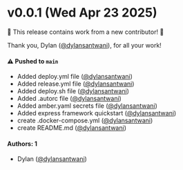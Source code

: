 # v0.0.1 (Wed Apr 23 2025)

:tada: This release contains work from a new contributor! :tada:

Thank you, Dylan ([@dylansantwani](https://github.com/dylansantwani)), for all your work!

#### ⚠️ Pushed to `main`

- Added deploy.yml file ([@dylansantwani](https://github.com/dylansantwani))
- Added release.yml file ([@dylansantwani](https://github.com/dylansantwani))
- Added deploy.sh file ([@dylansantwani](https://github.com/dylansantwani))
- Added .autorc file ([@dylansantwani](https://github.com/dylansantwani))
- Added amber.yaml secrets file ([@dylansantwani](https://github.com/dylansantwani))
- Added express framework quickstart ([@dylansantwani](https://github.com/dylansantwani))
- create .docker-compose.yml ([@dylansantwani](https://github.com/dylansantwani))
- create README.md ([@dylansantwani](https://github.com/dylansantwani))

#### Authors: 1

- Dylan ([@dylansantwani](https://github.com/dylansantwani))
